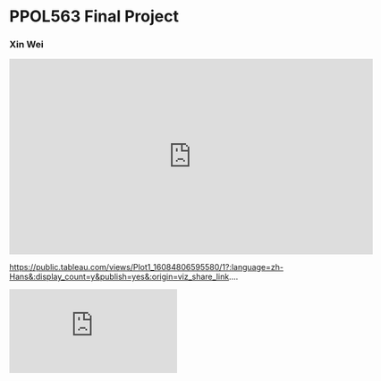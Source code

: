 # PPOL563 Final Project

### Xin Wei


<iframe seamless frameborder="0" src="https://public.tableau.com/views/Class_Tableau_Workbook_16084402257610/Sheet2?:language=zh-Hans&:display_count=n&publish=no&:showVizHome=no" width = '650' height = '350'></iframe>

https://public.tableau.com/views/Plot1_16084806595580/1?:language=zh-Hans&:display_count=y&publish=yes&:origin=viz_share_link....

<iframe seamless frameborder="0" src="https://public.tableau.com/views/Plot1_16084806595580/1?:language=zh-Hans&:display_count=y&publish=yes&:showVizHome=no" scrolling='No'></iframe>
